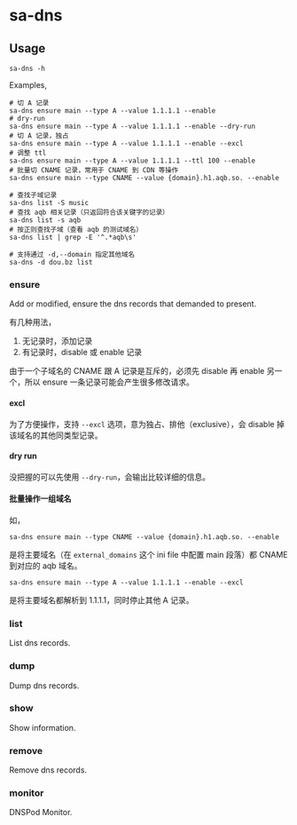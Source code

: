 # sa-dns

## Usage

```
sa-dns -h
```

Examples,

```shell
# 切 A 记录
sa-dns ensure main --type A --value 1.1.1.1 --enable
# dry-run
sa-dns ensure main --type A --value 1.1.1.1 --enable --dry-run
# 切 A 记录，独占
sa-dns ensure main --type A --value 1.1.1.1 --enable --excl
# 调整 ttl
sa-dns ensure main --type A --value 1.1.1.1 --ttl 100 --enable
# 批量切 CNAME 记录，常用于 CNAME 到 CDN 等操作
sa-dns ensure main --type CNAME --value {domain}.h1.aqb.so. --enable

# 查找子域记录
sa-dns list -S music
# 查找 aqb 相关记录（只返回符合该关键字的记录）
sa-dns list -s aqb
# 按正则查找子域（查看 aqb 的测试域名）
sa-dns list | grep -E '^.*aqb\s'

# 支持通过 -d,--domain 指定其他域名
sa-dns -d dou.bz list
```

### ensure

Add or modified, ensure the dns records that demanded to present.

有几种用法，

1. 无记录时，添加记录
2. 有记录时，disable 或 enable 记录

由于一个子域名的 CNAME 跟 A 记录是互斥的，必须先 disable 再 enable 另一个，所以 ensure 一条记录可能会产生很多修改请求。

#### excl

为了方便操作，支持 `--excl` 选项，意为独占、排他（exclusive），会 disable 掉该域名的其他同类型记录。

#### dry run

没把握的可以先使用 `--dry-run`，会输出比较详细的信息。

#### 批量操作一组域名

如，

`sa-dns ensure main --type CNAME --value {domain}.h1.aqb.so. --enable`

是将主要域名（在 `external_domains` 这个 ini file 中配置 main 段落）都 CNAME 到对应的 aqb 域名。

`sa-dns ensure main --type A --value 1.1.1.1 --enable --excl`

是将主要域名都解析到 1.1.1.1，同时停止其他 A 记录。

### list

List dns records.

### dump

Dump dns records.

### show

Show information.

### remove

Remove dns records.

### monitor

DNSPod Monitor.
